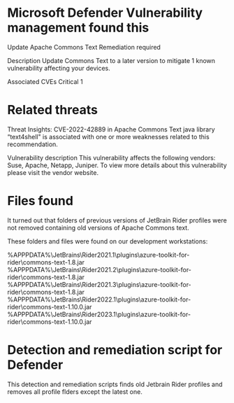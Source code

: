 # Microsoft Defender Vulnerability management found this

Update Apache Commons Text
Remediation required

Description
Update Commons Text to a later version to mitigate 1 known vulnerability affecting your devices.

Associated CVEs
Critical 1

# Related threats
Threat Insights: CVE-2022-42889 in Apache Commons Text java library “text4shell" is associated with one or more weaknesses related to this recommendation.

Vulnerability description
This vulnerability affects the following vendors: Suse, Apache, Netapp, Juniper. To view more details about this vulnerability please visit the vendor website.

# Files found
It turned out that folders of previous versions of JetBrain Rider profiles were not removed containing old versions of Apache Commons text.

These folders and files were found on our development workstations:

%APPPDATA%\JetBrains\Rider2021.1\plugins\azure-toolkit-for-rider\commons-text-1.8.jar
%APPPDATA%\JetBrains\Rider2021.2\plugins\azure-toolkit-for-rider\commons-text-1.8.jar
%APPPDATA%\JetBrains\Rider2021.3\plugins\azure-toolkit-for-rider\commons-text-1.8.jar
%APPPDATA%\JetBrains\Rider2022.1\plugins\azure-toolkit-for-rider\commons-text-1.10.0.jar
%APPPDATA%\JetBrains\Rider2023.1\plugins\azure-toolkit-for-rider\commons-text-1.10.0.jar

# Detection and remediation script for Defender
This detection and remediation scripts finds old Jetbrain Rider profiles and removes all profile flders except the latest one.
